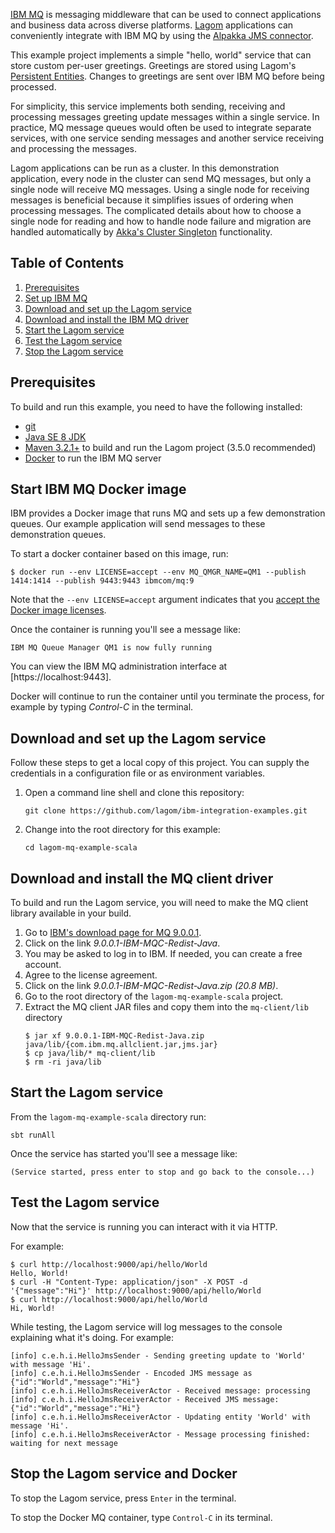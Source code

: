 [IBM MQ](http://www.ibm.com/software/products/en/ibm-mq) is messaging middleware
that can be used to connect applications and business data across diverse platforms.
[Lagom](https://www.lagomframework.com/) applications can conveniently integrate with
IBM MQ by using the [Alpakka JMS connector](http://developer.lightbend.com/docs/alpakka/current/jms.html).

This example project implements a simple "hello, world" service that can store
custom per-user greetings. Greetings are stored using Lagom's [Persistent Entities](https://www.lagomframework.com/documentation/1.4.x/scala/ES_CQRS.html).
Changes to greetings are sent over IBM MQ before being processed.

For simplicity, this service implements both sending, receiving and processing
messages greeting update messages within a single service. In practice, MQ
message queues would often be used to integrate separate services, with one
service sending messages and another service receiving and processing the
messages.

Lagom applications can be run as a cluster. In this demonstration application, every node in
the cluster can send MQ messages, but only a single node will receive MQ messages.
Using a single node for receiving messages is beneficial because it simplifies issues of
ordering when processing messages. The complicated details about how to choose a single node
for reading and how to handle node failure and migration are handled automatically by
[Akka's Cluster Singleton](http://doc.akka.io/docs/akka/current/scala/cluster-singleton.html)
functionality.

## Table of Contents

1.  [Prerequisites](#prerequisites)
2.  [Set up IBM MQ](#set-up-ibm-mq)
3.  [Download and set up the Lagom service](#download-and-set-up-the-lagom-service)
4.  [Download and install the IBM MQ driver](#download-and-install-the-ibm-mq-jdbc-driver)
5.  [Start the Lagom service](#start-the-lagom-service)
6.  [Test the Lagom service](#test-the-lagom-service)
7.  [Stop the Lagom service](#stop-the-lagom-service-and-docker)

## Prerequisites

To build and run this example, you need to have the following installed:

- [git](https://git-scm.com/)
- [Java SE 8 JDK](http://www.oracle.com/technetwork/java/javase/overview/index.html)
- [Maven 3.2.1+](https://maven.apache.org/) to build and run the Lagom project (3.5.0 recommended)
- [Docker](https://www.docker.com/) to run the IBM MQ server

## Start IBM MQ Docker image

IBM provides a Docker image that runs MQ and sets up a few demonstration queues.
Our example application will send messages to these demonstration queues.

To start a docker container based on this image, run:

```
$ docker run --env LICENSE=accept --env MQ_QMGR_NAME=QM1 --publish 1414:1414 --publish 9443:9443 ibmcom/mq:9
```

Note that the `--env LICENSE=accept` argument indicates that you
[accept the Docker image licenses](https://github.com/ibm-messaging/mq-docker#usage).
 
Once the container is running you'll see a message like:

```
IBM MQ Queue Manager QM1 is now fully running
```

You can view the IBM MQ administration interface at [https://localhost:9443].

Docker will continue to run the container until you terminate the process, for example by
typing _Control-C_ in the terminal.

## Download and set up the Lagom service

Follow these steps to get a local copy of this project. You can supply the credentials in a configuration file or as environment variables.

1.  Open a command line shell and clone this repository:
    ```
    git clone https://github.com/lagom/ibm-integration-examples.git
    ```
2.  Change into the root directory for this example:
    ```
    cd lagom-mq-example-scala
    ```

## Download and install the MQ client driver

To build and run the Lagom service, you will need to make the MQ client library available
in your build.

1. Go to [IBM's download page for MQ 9.0.0.1](http://ibm.biz/mq9001redistclients).
2. Click on the link _9.0.0.1-IBM-MQC-Redist-Java_.
3. You may be asked to log in to IBM. If needed, you can create a free account.
4. Agree to the license agreement.
5. Click on the link _9.0.0.1-IBM-MQC-Redist-Java.zip (20.8 MB)_.
6. Go to the root directory of the `lagom-mq-example-scala` project.
6. Extract the MQ client JAR files and copy them into the `mq-client/lib` directory
   ```
   $ jar xf 9.0.0.1-IBM-MQC-Redist-Java.zip java/lib/{com.ibm.mq.allclient.jar,jms.jar}
   $ cp java/lib/* mq-client/lib
   $ rm -ri java/lib
   ```

## Start the Lagom service

From the `lagom-mq-example-scala` directory run:

```
sbt runAll
```

Once the service has started you'll see a message like:

```
(Service started, press enter to stop and go back to the console...)
```

## Test the Lagom service

Now that the service is running you can interact with it via HTTP.

For example:

```
$ curl http://localhost:9000/api/hello/World
Hello, World!
$ curl -H "Content-Type: application/json" -X POST -d '{"message":"Hi"}' http://localhost:9000/api/hello/World
$ curl http://localhost:9000/api/hello/World
Hi, World!
```

While testing, the Lagom service will log messages to the console
explaining what it's doing. For example:

```
[info] c.e.h.i.HelloJmsSender - Sending greeting update to 'World' with message 'Hi'.
[info] c.e.h.i.HelloJmsSender - Encoded JMS message as {"id":"World","message":"Hi"}
[info] c.e.h.i.HelloJmsReceiverActor - Received message: processing
[info] c.e.h.i.HelloJmsReceiverActor - Received JMS message: {"id":"World","message":"Hi"}
[info] c.e.h.i.HelloJmsReceiverActor - Updating entity 'World' with message 'Hi'.
[info] c.e.h.i.HelloJmsReceiverActor - Message processing finished: waiting for next message
```

## Stop the Lagom service and Docker

To stop the Lagom service, press `Enter` in the terminal.

To stop the Docker MQ container, type `Control-C` in its terminal.